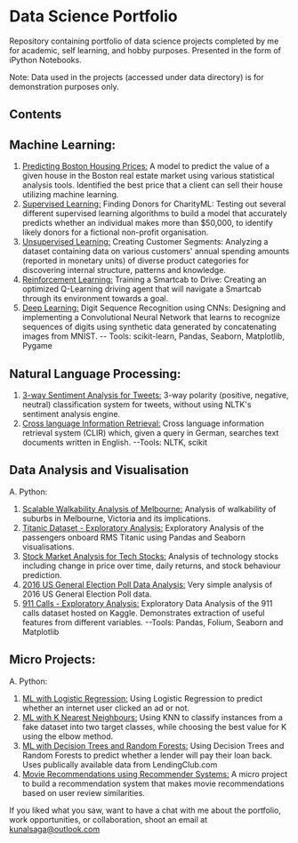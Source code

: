 
# Data Science Portfolio

Repository containing portfolio of data science projects completed by me for academic, self learning, and hobby purposes. Presented in the form of iPython Notebooks.

Note: Data used in the projects (accessed under data directory) is for demonstration purposes only.


## Contents

## Machine Learning:
1.  [Predicting Boston Housing Prices:](https://linktodocumentation)
     A model to predict the value of a given house in the Boston real estate market using various statistical analysis tools. Identified the best price that a client can sell their house utilizing machine learning.
2.  [Supervised Learning:](https://linktodocumentation)
     Finding Donors for CharityML: Testing out several different supervised learning algorithms to build a model that accurately predicts whether an individual makes more than $50,000, to identify likely donors for a fictional non-profit organisation.
3.  [Unsupervised Learning:](https://linktodocumentation)
     Creating Customer Segments: Analyzing a dataset containing data on various customers' annual spending amounts (reported in monetary units) of diverse product categories for discovering internal structure, patterns and knowledge.
4.  [Reinforcement Learning:](https://linktodocumentation)
     Training a Smartcab to Drive: Creating an optimized Q-Learning driving agent that will navigate a Smartcab through its environment towards a goal.
5.  [Deep Learning:](https://linktodocumentation)
     Digit Sequence Recognition using CNNs: Designing and implementing a Convolutional Neural Network that learns to recognize sequences of digits using synthetic data generated by concatenating images from MNIST.
-- Tools: scikit-learn, Pandas, Seaborn, Matplotlib, Pygame
##  Natural Language Processing:
1. [ 3-way Sentiment Analysis for Tweets:](https://linktodocumentation)
     3-way polarity (positive, negative, neutral) classification system for tweets, without using NLTK's sentiment analysis engine.
2.  [Cross language Information Retrieval:](https://linktodocumentation)
     Cross language information retrieval system (CLIR) which, given a query in German, searches text documents written in English.
--Tools: NLTK, scikit
##   Data Analysis and Visualisation
A.  Python:
1.  [Scalable Walkability Analysis of Melbourne:](https://linktodocumentation)
     Analysis of walkability of suburbs in Melbourne, Victoria and its implications.
2.  [Titanic Dataset - Exploratory Analysis:](https://linktodocumentation)
     Exploratory Analysis of the passengers onboard RMS Titanic using Pandas and Seaborn visualisations.
3. [Stock Market Analysis for Tech Stocks:](https://linktodocumentation)
     Analysis of technology stocks including change in price over time, daily returns, and stock behaviour prediction.
4.  [2016 US General Election Poll Data Analysis:](https://linktodocumentation)
     Very simple analysis of 2016 US General Election Poll data.
5.  [911 Calls - Exploratory Analysis:](https://linktodocumentation) 
    Exploratory Data Analysis of the 911 calls dataset hosted on Kaggle. Demonstrates extraction of useful features from different variables.
--Tools: Pandas, Folium, Seaborn and Matplotlib
## Micro Projects:

A.  Python:

1.  [ML with Logistic Regression:](https://linktodocumentation)
     Using Logistic Regression to predict whether an internet user clicked an ad or not.
2.  [ML with K Nearest Neighbours:](https://linktodocumentation)
     Using KNN to classify instances from a fake dataset into two target classes, while choosing the best value for K using the elbow method.
3.  [ML with Decision Trees and Random Forests:](https://linktodocumentation)
    Using Decision Trees and Random Forests to predict whether a lender will pay their loan back. Uses publically available data from LendingClub.com
4.  [Movie Recommendations using Recommender Systems:](https://linktodocumentation)
    A micro project to build a recommendation system that makes movie recommendations based on user review similarities.
    
If you liked what you saw, want to have a chat with me about the portfolio, work opportunities, or collaboration, shoot an email at kunalsaga@outlook.com
  
